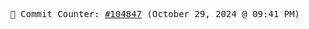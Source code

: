 <p align="center">
    <samp>
        📮 Commit Counter: <a href="https://github.com/Javascript-void0/Javascript-void0/commits/main">#104847</a> (October 29, 2024 @ 09:41 PM)
    </samp>
</p>